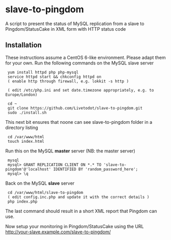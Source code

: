 # slave-to-pingdom

A script to present the status of MySQL replication from a slave to Pingdom/StatusCake in XML form with HTTP status code

## Installation

These instructions assume a CentOS 6-like environment. Please adapt them for your own.
Run the following commands on the MySQL slave server

     yum install httpd php php-mysql
     service httpd start && chkconfig httpd on
     ( enable http through firewall, e.g. lokkit -s http )
 
     ( edit /etc/php.ini and set date.timezone appropriately, e.g. to Europe/London)

     cd ~
     git clone https://github.com/Livetodot/slave-to-pingdom.git
     sudo ./install.sh

This next bit ensures that noone can see slave-to-pingdom folder in a directory listing

     cd /var/www/html
     touch index.html

Run this on the MySQL **master** server (NB: the master server)

     mysql
     mysql> GRANT REPLICATION CLIENT ON *.* TO 'slave-to-pingdom'@'localhost' IDENTIFIED BY 'random_password_here';
     mysql> \q

Back on the MySQL **slave** server

     cd /var/www/html/slave-to-pingdom
     ( edit config.inc.php and update it with the correct details )
     php index.php

The last command should result in a short XML report that Pingdom can use.

Now setup your monitoring in Pingdom/StatusCake using the URL http://your-slave.example.com/slave-to-pingdom/

